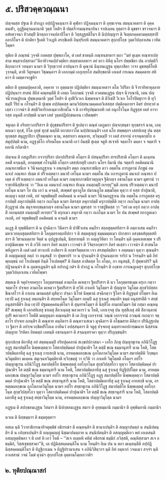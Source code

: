 <h1>๕. ปริสวคฺควณฺณนา</h1>
<p> ปญฺจมสฺส  ปฐเม ติ ปากฎา อปฺปฎิจฺฉนฺนาฯ ติ คุฬฺหา ปฎิจฺฉนฺนาฯ ติ อุทฺธเจฺจน สมนฺนาคตาฯ ติ อุคฺคตนฬา, อุฎฺฐิตตุจฺฉมานาติ วุตฺตํ โหติฯ ติ ปตฺตจีวรมณฺฑนาทินา จาปเลฺลน ยุตฺตาฯ ติ มุขขรา ขรวจนาฯ ติ อสํยตวจนา ทิวสมฺปิ นิรตฺถกวจนปลาปิโนฯ ติ  วิสฺสฎฺฐสติโนฯ ติ นิปฺปญฺญาฯ ติ จิเตฺตกคฺคตามตฺตสฺสาปิ อลาภิโนฯ ติ ปกติยา ฐิเตหิ วิวเฎหิ อรกฺขิเตหิ อินฺทฺริเยหิ สมนฺนาคตาฯ สุกฺกปโกฺข วุตฺตวิปลฺลาเสน เวทิตโพฺพฯ</p>


<p> ทุติเย  ติ ภณฺฑนํ วุจฺจติ กลหสฺส ปุพฺพภาโค, ตํ เตสํ ชาตนฺติ ภณฺฑนชาตาฯ ตถา ‘‘มยํ ตุเมฺห ทณฺฑาเปสฺสาม พนฺธาเปสฺสามา’’ติอาทิวจนปฺปวตฺติยา สญฺชาตกลหาฯ อยํ ตาว คิหีสุ นโยฯ ปพฺพชิตา ปน อาปตฺติวีติกฺกมวาจํ วทนฺตา  นามฯ ติ วิรุทฺธวาทํ อาปนฺนาฯ ติ คุณานํ ฉินฺทนเฎฺฐน ทุพฺภาสิตา วาจา มุขสตฺติโยติ วุจฺจนฺติ, ตาหิ วิตุทนฺตา วิชฺฌนฺตาฯ ติ เอกกมฺมํ เอกุเทฺทโส สมสิกฺขตาติ เอเตสํ กรเณน สมคฺคตาย สหิตาฯ ติ เมตฺตาจกฺขูหิฯ</p>


<p> ตติเย ติ อุตฺตมปุคฺคลวตี, อคฺคาย วา อุตฺตมาย ปฎิปตฺติยา สมนฺนาคตาฯ ตโต วิปรีตา ติ จีวราทิพาหุลฺลาย ปฎิปนฺนาฯ สาสนํ สิถิลํ คณฺหนฺตีติ ติ เอตฺถ โอกฺกมนํ วุจฺจติ อวคมนเฎฺฐน ปญฺจ นีวรณานิ, เตน ปญฺจนีวรณปูรเณ ปุพฺพงฺคมาติ วุตฺตํ โหติฯ ติ อุปธิวิเวเก นิพฺพาเนฯ ติ ติวิเธปิ วิเวเก โอโรปิตธุราฯ ติ ทุวิธมฺปิ วีริยํ น กโรนฺติฯ ติ ปุเพฺพ อปฺปตฺตสฺส ฌานวิปสฺสนามคฺคผลวิเสสสฺส ปตฺติอตฺถายฯ อิตรํ  ปททฺวยํ ตเสฺสว เววจนํฯ ติ สทฺธิวิหาริกอเนฺตวาสิกชโน ฯ ติ อาจริยุปชฺฌาเยหิ กตํ อนุกโรโนฺต ทิฎฺฐสฺส เตสํ อาจารสฺส อนุคติํ อาปชฺชติ นามฯ เสสํ วุตฺตปฎิปกฺขนเยน เวทิตพฺพํฯ</p>


<p> จตุเตฺถ ติ อริยสาวกปริสาฯ ติ ปุถุชฺชนปริสาฯ ติ ฐเปตฺวา ตณฺหํ เตภูมกา ปญฺจกฺขนฺธา ทุกฺขสจฺจํ นาม, เอตฺตกเมว ทุกฺขํ, อิโต อุทฺธํ ทุกฺขํ นตฺถีติ ยถาสภาวโต นปฺปชานนฺติฯ เอส นโย สพฺพตฺถฯ เสสปเทสุ ปน ตสฺส ทุกฺขสฺส สมุฎฺฐาปิกา ปุริมตณฺหา  นาม, ตสฺสาเยว ตณฺหาย, ทฺวินฺนมฺปิ วา เตสํ สจฺจานํ อจฺจนฺตกฺขโย อสมุปฺปตฺติ  นาม, อฎฺฐงฺคิโก อริยมโคฺค  นามาติ  เอวํ อิมสฺมิํ สุเตฺต จตูหิ สเจฺจหิ จตฺตาโร มคฺคา จ จตฺตาริ จ ผลานิ กถิตานิฯ</p>


<p> ปญฺจเม ติ กสฎปริสา กจวรปริสา ปลาปปริสาติ อโตฺถฯ ติ ปสนฺนปริสา สารปริสาติ อโตฺถฯ ติ ฉเนฺทน อคติํ คจฺฉนฺติ, อกตฺตพฺพํ กโรนฺตีติ อโตฺถฯ เสสปเทสุปิ เอเสว นโยฯ อิมานิ ปน จตฺตาริ อคติคมนานิ ภณฺฑภาชนีเย จ วินิจฺฉยฎฺฐาเน จ ลพฺภนฺติฯ ตตฺถ ภณฺฑภาชนีเย ตาว อตฺตโน ภารภูตานํ ภิกฺขูนํ อมนาเป ภณฺฑเก ปเตฺต ตํ ปริวเตฺตตฺวา มนาปํ เทโนฺต  นามฯ อตฺตโน ปน อภารภูตานํ มนาเป ภณฺฑเก ปเตฺต ตํ ปริวเตฺตตฺวา อมนาปํ เทโนฺต  นามฯ ภณฺฑกภาชนียวตฺถุญฺจ ฐิติกญฺจ อชานโนฺต    นามฯ มุขรานํ วา ราชาทินิสฺสิตานํ วา ‘‘อิเม เม อมนาเป ภณฺฑเก ทิเนฺน อนตฺถมฺปิ กเรยฺยุ’’นฺติ ภเยน ปริวเตฺตตฺวา มนาปํ เทโนฺต  นามฯ โย ปน เอวํ น คจฺฉติ, สเพฺพสํ ตุลาภูโต ปมาณภูโต มชฺฌโตฺต หุตฺวา ยํ ยสฺส ปาปุณาติ, ตเญฺญว ตสฺส เทติ, อยํ จตุพฺพิธมฺปิ อคติคมนํ น คจฺฉติ นามฯ วินิจฺฉยฎฺฐาเน ปน อตฺตโน ภารภูตสฺส ครุกาปตฺติํ ลหุกาปตฺตีติ กตฺวา กเถโนฺต  นามฯ อิตรสฺส ลหุกาปตฺติํ ครุกาปตฺตีติ กตฺวา กเถโนฺต  นามฯ อาปตฺติวุฎฺฐานํ ปน สมุจฺจยกฺขนฺธกญฺจ อชานโนฺต  นามฯ มุขรสฺส วา ราชปูชิตสฺส วา ‘‘อยํ เม ครุกํ กตฺวา อาปตฺติํ กเถนฺตสฺส อนตฺถมฺปิ กเรยฺยา’’ติ ครุกเมว ลหุกาติ กตฺวา กเถโนฺต  นามฯ โย ปน สเพฺพสํ ยถาภูตเมว กเถติ, อยํ จตุพฺพิธมฺปิ อคติคมนํ น คจฺฉติ นามฯ</p>


<p> ฉเฎฺฐ  ติ ทุพฺพินีตาฯ ติ น ปุจฺฉิตฺวา วินีตาฯ ติ ปาฬิวเสน คมฺภีรา สลฺลสุตฺตสทิสาฯ ติ อตฺถวเสน คมฺภีรา มหาเวทลฺลสุตฺตสทิสาฯ ติ โลกุตฺตรอตฺถทีปกา ฯ ติ สตฺตสุญฺญํ ธมฺมมตฺตเมว ปกาสกา อสงฺขตสํยุตฺตสทิสาฯ ติ วิชานนตฺถาย จิตฺตํ น อุปฎฺฐเปนฺติ, นิทฺทายนฺติ วา อญฺญวิหิตา วา โหนฺติฯ นฺติ อุคฺคเหตเพฺพ จ ปริยาปุณิตเพฺพ จฯ ติ  กวีหิ กตาฯ อิตรํ ตเสฺสว เววจนํฯ ติ วิจิตฺรอกฺขราฯ อิตรํ ตเสฺสว เววจนํฯ ติ สาสนโต พหิภูตาฯ ติ เตสํ เตสํ สาวเกหิ ภาสิตาฯ ติ อกฺขรจิตฺตตาย เจว สรสมฺปตฺติยา จ อตฺตมนา หุตฺวา สุณนฺติฯ ติ อญฺญมญฺญํ อตฺถํ วา อนุสนฺธิํ วา ปุพฺพาปรํ วา น ปุจฺฉนฺติฯ ติ ปุจฺฉนตฺถาย จาริกํ น วิจรนฺติฯ นฺติ อิทํ พฺยญฺชนํ กถํ โรเปตพฺพํ กินฺติ โรเปตพฺพํ? ติ อิมสฺส ภาสิตสฺส โก อโตฺถ, กา อนุสนฺธิ, กิํ ปุพฺพาปรํ? นฺติ ปฎิจฺฉนฺนํฯ ติ น อุคฺฆาเฎนฺติฯ นฺติ อปากฎํ กตํฯ ติ ปากฎํ น กโรนฺติฯ ติ กงฺขาย การณภูเตสุฯ สุกฺกปโกฺข วุตฺตวิปลฺลาเสน เวทิตโพฺพฯ</p>


<p> สตฺตเม ติ จตุปจฺจยครุกา โลกุตฺตรธมฺมํ ลามกโต คเหตฺวา ฐิตปริสาฯ ติ นว โลกุตฺตรธเมฺม ครุเก กตฺวา จตฺตาโร ปจฺจเย ลามกโต คเหตฺวา ฐิตปริสาฯ ติ ทฺวีหิ ภาเคหิ วิมุโตฺตฯ ติ ปญฺญาย วิมุโตฺต สุกฺขวิปสฺสกขีณาสโวฯ ติ กาเยน ฌานผสฺสํ ผุสิตฺวา ปจฺฉา นิโรธํ นิพฺพานํ สจฺฉิกตฺวา ฐิโตฯ ติ  ทิฎฺฐนฺตํ ปโตฺตฯ อิเม เทฺวปิ ฉสุ ฐาเนสุ ลพฺภนฺติฯ ติ สทฺทหโนฺต วิมุโตฺตฯ อยมฺปิ ฉสุ ฐาเนสุ ลพฺภติฯ ธมฺมํ อนุสฺสรตีติ ฯ สทฺธํ อนุสฺสรตีติฯ อิเม เทฺวปิ ปฐมมคฺคสมงฺคิโนฯ ติ สุนฺทรธโมฺมฯ ติ นิสฺสีโล ลามกธโมฺมฯ อิมํ กสฺมา คณฺหนฺติ? สเพฺพสุ หิ เอกสทิเสสุ ชาเตสุ  สีลวเนฺตสุ พลวคารวํ น โหติ, เอกเจฺจสุ ปน ทุสฺสีเลสุ สติ สีลวนฺตานํ อุปริ พลวคารวํ โหตีติ มญฺญนฺตา คณฺหนฺติฯ ติ เต ภิกฺขู เอกจฺจานํ วณฺณํ เอกจฺจานํ อวณฺณํ กเถตฺวา จตฺตาโร ปจฺจเย ลภนฺติฯ ติ ตณฺหาย คนฺถิตาฯ ติ ตณฺหาวเสเนว มุจฺฉิตาฯ ติ อโชฺฌสาย คิลิตฺวา ปรินิฎฺฐเปตฺวา  ฐิตาฯ ติ อปจฺจเวกฺขิตปริโภเค อาทีนวํ อปสฺสนฺตาฯ ติ จตูสุ ปจฺจเยสุ ฉนฺทราคอปกฑฺฒนาย นิสฺสรณปญฺญาย วิรหิตา อิทมตฺถํ เอตนฺติ อชานนฺตาฯ ติ สจฺฉนฺทราคา หุตฺวา ปริภุญฺชนฺติฯ</p>


<p>สุกฺกปเกฺข ติอาทีสุ อยํ สตฺตนฺนมฺปิ อริยปุคฺคลานํ สเงฺขปปกาสนา – เอโก ภิกฺขุ ปญฺญาธุเรน อภินิวิโฎฺฐ อฎฺฐ สมาปตฺติโย นิพฺพเตฺตตฺวา โสตาปตฺติมคฺคํ ปาปุณาติฯ โส ตสฺมิํ ขเณ ธมฺมานุสารี นาม โหติ, โสตาปตฺติผลาทีสุ ฉสุ ฐาเนสุ กายสกฺขิ นาม, อรหตฺตผลกฺขเณ อุภโตภาควิมุโตฺต นามฯ สมาปตฺตีหิ วิกฺขมฺภนวิมุตฺติยา มเคฺคน สมุเจฺฉทวิมุตฺติยาติ ทฺวิกฺขตฺตุํ วา ทฺวีหิ วา ภาเคหิ วิมุโตฺตติ อโตฺถฯ อปโร ปญฺญาธุเรน อภินิวิโฎฺฐ สมาปตฺติโย นิพฺพเตฺตตุํ  อสโกฺกโนฺต สุกฺขวิปสฺสโกว หุตฺวา โสตาปตฺติมคฺคํ ปาปุณาติฯ โส ตสฺมิํ ขเณ ธมฺมานุสารี นาม โหติ, โสตาปตฺติผลาทีสุ ฉสุ ฐาเนสุ ทิฎฺฐิปฺปโตฺต นาม, อรหตฺตผลกฺขเณ ปญฺญาวิมุโตฺต นามฯ อปโร สทฺธาธุเรน อภินิวิโฎฺฐ อฎฺฐ สมาปตฺติโย นิพฺพเตฺตตฺวา โสตาปตฺติมคฺคํ ปาปุณาติฯ โส ตสฺมิํ ขเณ สทฺธานุสารี นาม โหติ, โสตาปตฺติผลาทีสุ ฉสุ ฐาเนสุ กายสกฺขิ นาม, อรหตฺตผลกฺขเณ อุภโตภาควิมุโตฺต นามฯ อปโร สทฺธาธุเรน อภินิวิโฎฺฐ สมาปตฺติโย นิพฺพเตฺตตุํ อสโกฺกโนฺต สุกฺขวิปสฺสโกว หุตฺวา โสตาปตฺติมคฺคํ ปาปุณาติฯ โส ตสฺมิํ ขเณ สทฺธานุสารี นาม โหติ, โสตาปตฺติผลาทีสุ ฉสุ ฐาเนสุ สทฺธาวิมุโตฺต นาม, อรหตฺตผลกฺขเณ ปญฺญาวิมุโตฺต นามฯ</p>


<p> อฎฺฐเม ติ สปกฺขลนเฎฺฐน วิสมาฯ ติ นิปกฺขลนเฎฺฐน สมาฯ ติ อุทฺธมฺมานิ กมฺมานิฯ ติ อุพฺพินยานิ กมฺมานิฯ</p>


<p> นวเม  ติ นิทฺธมฺมาฯ ติ ธมฺมยุตฺตาฯ</p>


<p> ทสเม นฺติ วิวาทาธิกรณาทิจตุพฺพิธํ อธิกรณํฯ ติ คณฺหนฺติฯ ติ ชานาเปนฺติฯ ติ สญฺญาปนตฺถํ น สนฺนิปตนฺติฯ ติ น เปกฺขาเปนฺติฯ ติ อญฺญมญฺญํ นิชฺฌาปนตฺถาย น สนฺนิปตนฺติฯ ติ อสญฺญตฺติเยว พลํ เอเตสนฺติ อสญฺญตฺติพลา ฯ ติ เยสํ หิ เอวํ โหติ – ‘‘สเจ อเมฺหหิ คหิตํ อธิกรณํ ธมฺมิกํ ภวิสฺสติ, คณฺหิสฺสามฯ สเจ อธมฺมิกํ, วิสฺสเชฺชสฺสามา’’ติ, เต ปฎินิสฺสคฺคมนฺติโน นาม  โหนฺติฯ อิเม ปน น ตถา มเนฺตนฺตีติ อปฺปฎินิสฺสคฺคมนฺติโนฯ ติ ทิฎฺฐิถาเมน จ ทิฎฺฐิปรามาเสน จ อภินิวิสิตฺวาฯ นฺติ อิทํ อมฺหากํ วจนเมว สจฺจํฯ นฺติ อวเสสานํ วจนํ โมฆํ ตุจฺฉํฯ สุกฺกปโกฺข อุตฺตานโตฺถเยวาติฯ</p>

</p>

</p>


<h2>๒. ทุติยปณฺณาสกํ</h2>